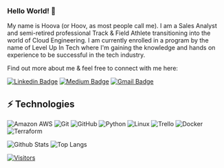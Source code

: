 ### Hello World! 👋

<!-- Introduce yourself and give a brief introduction about yourself here.  Also include what tech you're interested in and what you are currently learning --> 
My name is Hoova (or Hoov, as most people call me). I am a Sales Analyst and semi-retired professional Track & Field Athlete transitioning into the world of Cloud Engineering. I am currently enrolled in a program by the name of Level Up In Tech where I'm gaining the knowledge and hands on experience to be successful in the tech industry. 

Find out more about me & feel free to connect with me here:

<!-- Replace the fields below with the information requested. Remember to remove the encapsulating <> characters. For spaces in names, use %20 (e.g. Broadus%20Palmer) -->

[![Linkedin Badge](https://img.shields.io/badge/-Hoova%20Taylor-blue?style=flat-square&logo=Linkedin&logoColor=white&link=https://www.linkedin.com/in/hoovat/)](https://www.linkedin.com/in/hoovat/)
[![Medium Badge](https://img.shields.io/badge/Hoova%20Taylor-12100E?style=flat-square&logo=medium&logoColor=white&link=https://medium.com/@hoovat)](https://medium.com/@hoovat)
[![Gmail Badge](https://img.shields.io/badge/-htapplied@gmail.com-c14438?style=flat-square&logo=Gmail&logoColor=white&link=mailto:htapplied@gmail.com)](mailto:htapplied@gmail.com)

## ⚡ Technologies

<!-- Check out the Badges folder for more badges -->

![Amazon AWS](https://img.shields.io/badge/Amazon%20AWS-232F3E?style=flat-square&logo=amazon-aws)
![Git](https://img.shields.io/badge/-Git-black?style=flat-square&logo=git)
![GitHub](https://img.shields.io/badge/-GitHub-181717?style=flat-square&logo=github)
![Python](https://img.shields.io/badge/-Python-black?style=flat-square&logo=Python)
![Linux](https://img.shields.io/badge/Linux-FCC624?style=flat-square&logo=linux&logoColor=black)
![Trello](https://img.shields.io/badge/Trello-%23026AA7.svg?style=flat-square&logo=Trello&logoColor=white)
![Docker](https://img.shields.io/badge/docker-%230db7ed.svg?style=for-the-badge&logo=docker&logoColor=white)
![Terraform](https://img.shields.io/badge/terraform-%235835CC.svg?style=for-the-badge&logo=terraform&logoColor=white)

<!-- Replace the fields below with the information requested. Remember to remove the encapsulating <> characters. -->

![Github Stats](https://github-readme-stats.vercel.app/api?username=hoovat&count_private=true&show_icons=true&include_all_commits=true)
![Top Langs](https://github-readme-stats.vercel.app/api/top-langs/?username=hoovat&hide=TeX&layout=compact)


[![Visitors](https://api.visitorbadge.io/api/visitors?path=LevelUpInTech%2Fhoovat&label=VISITORS&countColor=%23263759)](https://visitorbadge.io/status?path=LevelUpInTech%2Fhoovat)
